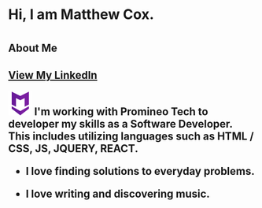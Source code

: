 <h1>Hi, I am Matthew Cox.<h1>

<h2>About Me<h2>
	
[View My LinkedIn](https://www.linkedin.com/in/matthewthomascox/)
 
![alt text](https://github.com/adam-p/markdown-here/raw/master/src/common/images/icon48.png "Logo Title Text 1") I'm working with Promineo Tech to developer my skills as a Software Developer.
  This includes utilizing languages such as HTML / CSS, JS, JQUERY, REACT.

- I love finding solutions to everyday problems.

- I love writing and discovering music.
